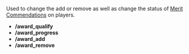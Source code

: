 Used to change the add or remove as well as change the status of
[Merit Commendations](../merits/Merit_Commendations.md) on players.

- **/award_qualify**
- **/award_progress**
- **/award_add**
- **/award_remove**
